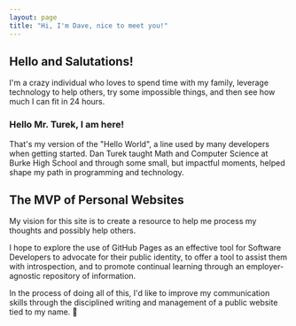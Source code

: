 ```yaml
---
layout: page
title: "Hi, I'm Dave, nice to meet you!"
---
```


## Hello and Salutations!

I'm a crazy individual who loves to spend time with my family, leverage technology to help others, try some impossible things, and then see how much I can fit in 24 hours.

### Hello Mr. Turek, I am here!

That's my version of the "Hello World", a line used by many developers when getting started. Dan Turek taught Math and Computer Science at Burke High School and through some small, but impactful moments, helped shape my path in programming and technology.

## The MVP of Personal Websites

My vision for this site is to create a resource to help me process my thoughts and possibly help others.

I hope to explore the use of GitHub Pages as an effective tool for Software Developers to advocate for their public identity, to offer a tool to assist them with introspection, and to promote continual learning through an employer-agnostic repository of information.

In the process of doing all of this, I'd like to improve my communication skills through the disciplined writing and management of a public website tied to my name. 😬
